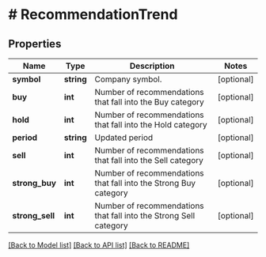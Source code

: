 # # RecommendationTrend

## Properties

Name | Type | Description | Notes
------------ | ------------- | ------------- | -------------
**symbol** | **string** | Company symbol. | [optional] 
**buy** | **int** | Number of recommendations that fall into the Buy category | [optional] 
**hold** | **int** | Number of recommendations that fall into the Hold category | [optional] 
**period** | **string** | Updated period | [optional] 
**sell** | **int** | Number of recommendations that fall into the Sell category | [optional] 
**strong_buy** | **int** | Number of recommendations that fall into the Strong Buy category | [optional] 
**strong_sell** | **int** | Number of recommendations that fall into the Strong Sell category | [optional] 

[[Back to Model list]](../../README.md#documentation-for-models) [[Back to API list]](../../README.md#documentation-for-api-endpoints) [[Back to README]](../../README.md)


